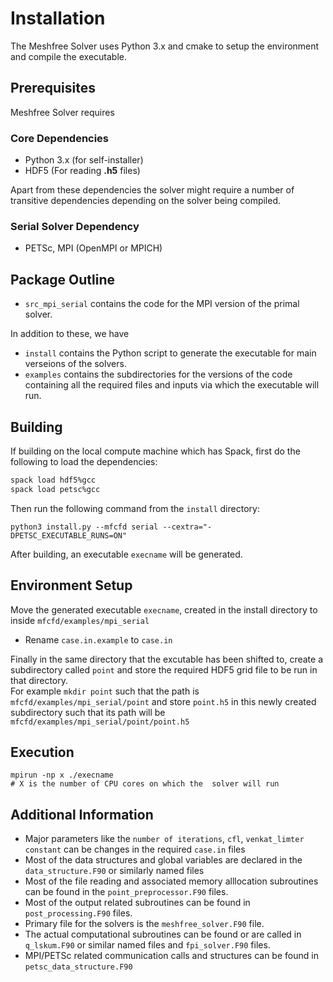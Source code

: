 # Installation
The Meshfree Solver uses Python 3.x and cmake to setup the environment and compile the executable. 

## Prerequisites
Meshfree Solver requires

### Core Dependencies
* Python 3.x (for self-installer)
* HDF5 (For reading **.h5** files)

Apart from these dependencies the solver might require a number of transitive dependencies depending on the solver being compiled.

### Serial Solver Dependency
* PETSc, MPI (OpenMPI or MPICH)

## Package Outline 

* `src_mpi_serial` contains the code for the MPI version of the primal solver. 

In addition to these, we have
* `install` contains the Python script to generate the executable for main verseions of the solvers.
* `examples` contains the subdirectories for the versions of the code containing all the required files and inputs via which the executable will run.

## Building
If building on the local compute machine which has Spack, first do the following to load the dependencies:
```bash
spack load hdf5%gcc
spack load petsc%gcc
```

Then run the following command from the `install` directory:

`python3 install.py --mfcfd serial --cextra="-DPETSC_EXECUTABLE_RUNS=ON"`

After building, an executable `execname` will be generated.

## Environment Setup

Move the generated executable `execname`, created in the install directory to inside `mfcfd/examples/mpi_serial`
* Rename `case.in.example` to `case.in` 

Finally in the same directory that the excutable has been shifted to, create a subdirectory called `point` and store the required HDF5 grid file to be run in that directory.  
For example `mkdir point` such that the path is `mfcfd/examples/mpi_serial/point` and store `point.h5` in this newly created subdirectory such that its path will be `mfcfd/examples/mpi_serial/point/point.h5`


## Execution

```
mpirun -np x ./execname
# X is the number of CPU cores on which the  solver will run
```

## Additional Information

* Major parameters like the `number of iterations`, `cfl`, `venkat_limter constant` can be changes in the required `case.in` files 
* Most of the data structures and global variables are declared in the `data_structure.F90` or similarly named files
* Most of the file reading and associated memory alllocation subroutines can be found in the `point_preprocessor.F90` files.
* Most of the output related subroutines can be found in `post_processing.F90` files.
* Primary file for the solvers is the `meshfree_solver.F90` file.
* The actual computational subroutines can be found or are called in `q_lskum.F90` or similar named files and `fpi_solver.F90` files. 
* MPI/PETSc related communication calls and structures can be found in `petsc_data_structure.F90`
